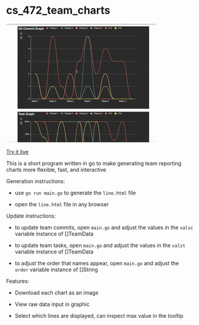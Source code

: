 # cs_472_team_charts

![](https://github.com/thenick775/cs_472_team_charts/blob/main/demo.gif)

[Try it live](https://rawcdn.githack.com/thenick775/cs_472_team_charts/7497c37b2748ee99a2fdb5dd865770eb1d4bbee2/line.html)

This is a short program written in go to make generating team reporting charts more flexible, fast, and interactive

Generation instructions:

- use `go run main.go` to generate the `line.html` file

- open the `line.html` file in any browser

Update instructions:

- to update team commits, open `main.go` and adjust the values in the `valsc` variable instance of []TeamData

- to update team tasks, open `main.go` and adjust the values in the `valst` variable instance of []TeamData

- to adjust the order that names appear, open `main.go` and adjust the `order` variable instance of []String

Features:

- Download each chart as an image

- View raw data input in graphic

- Select which lines are displayed, can inspect max value in the tooltip
